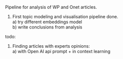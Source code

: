 Pipeline for analysis of WP and Onet articles.<br />
1) First topic modeling and visualisation pipeline done.<br />
  a) try different embeddings model<br />
  b) write conclusions from analysis<br />

todo:<br />
1) Finding articles with experts opinions:<br />
   a) with Open AI api prompt + in context learning <br />
